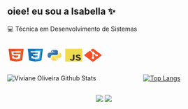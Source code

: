 ## oiee! eu sou a Isabella ✨ 

💻 Técnica em Desenvolvimento de Sistemas 

<br/>
 <div align="left">
  <img align="center" alt="Isa-HTML" height="30" width="40" src="https://raw.githubusercontent.com/devicons/devicon/master/icons/html5/html5-original.svg">
  <img align="center" alt="Isa-CSS" height="30" width="40" src="https://raw.githubusercontent.com/devicons/devicon/master/icons/css3/css3-original.svg">
  <img align="center" alt="Isa-Python" height="30" width="40" src="https://raw.githubusercontent.com/devicons/devicon/master/icons/python/python-original.svg">
  <img align="center" alt="Isa-Js" height="30" width="40" src="https://raw.githubusercontent.com/devicons/devicon/master/icons/javascript/javascript-original.svg">
  <img align="center" alt="Isa-Python" height="30" width="40" src="https://raw.githubusercontent.com/devicons/devicon/master/icons/git/git-original.svg">
 </div>
 
 ##
  <div align="center">
  <a href="https://github.com/ibellmartins">
    <img height="180em" align="left" alt="Viviane Oliveira Github Stats" src="https://github-readme-stats.vercel.app/api?username=ibellmartins&show_icons=true&hide_border=true&theme=dracula" />
    <img height="180em" alt="Top Langs" src="https://github-readme-stats.vercel.app/api/top-langs/?username=ibellmartins&layout=compact&langs_count=7&theme=dracula"/>
</div>
 
 ##
 
<div>
 <a href = "https://www.instagram.com/ibella.martins/"><img src="https://img.shields.io/badge/-Instragram-%23333?style=for-the-badge&logo=instagram&logoColor=pink" target="_blank"></a>
  <a href = "https://www.gmail.com/bellasofiamartins@gmail.com"><img src="https://img.shields.io/badge/-Gmail-%23333?style=for-the-badge&logo=gmail&logoColor=pink" target="_blank"></a>
 </div>
